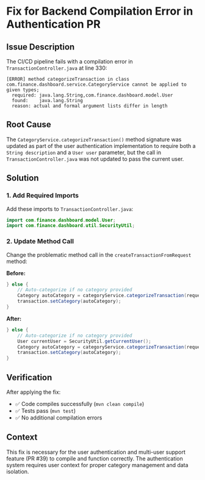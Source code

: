 # Fix for Backend Compilation Error in Authentication PR

## Issue Description
The CI/CD pipeline fails with a compilation error in `TransactionController.java` at line 330:

```
[ERROR] method categorizeTransaction in class com.finance.dashboard.service.CategoryService cannot be applied to given types;
  required: java.lang.String,com.finance.dashboard.model.User
  found:    java.lang.String
  reason: actual and formal argument lists differ in length
```

## Root Cause
The `CategoryService.categorizeTransaction()` method signature was updated as part of the user authentication implementation to require both a `String description` and a `User user` parameter, but the call in `TransactionController.java` was not updated to pass the current user.

## Solution

### 1. Add Required Imports
Add these imports to `TransactionController.java`:
```java
import com.finance.dashboard.model.User;
import com.finance.dashboard.util.SecurityUtil;
```

### 2. Update Method Call
Change the problematic method call in the `createTransactionFromRequest` method:

**Before:**
```java
} else {
    // Auto-categorize if no category provided
    Category autoCategory = categoryService.categorizeTransaction(request.getDescription());
    transaction.setCategory(autoCategory);
}
```

**After:**
```java
} else {
    // Auto-categorize if no category provided
    User currentUser = SecurityUtil.getCurrentUser();
    Category autoCategory = categoryService.categorizeTransaction(request.getDescription(), currentUser);
    transaction.setCategory(autoCategory);
}
```

## Verification
After applying the fix:
- ✅ Code compiles successfully (`mvn clean compile`)
- ✅ Tests pass (`mvn test`)
- ✅ No additional compilation errors

## Context
This fix is necessary for the user authentication and multi-user support feature (PR #39) to compile and function correctly. The authentication system requires user context for proper category management and data isolation.